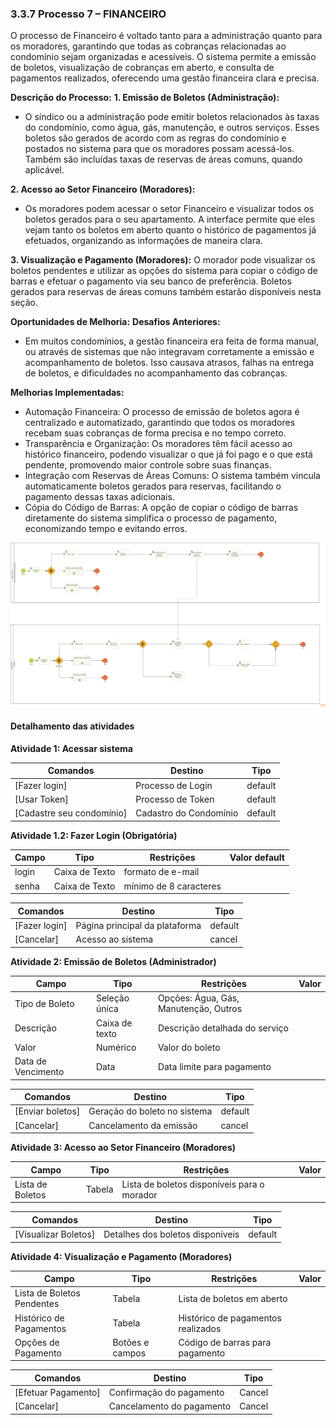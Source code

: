 ### 3.3.7 Processo 7 – FINANCEIRO

O processo de Financeiro é voltado tanto para a administração quanto para os moradores, garantindo que todas as cobranças relacionadas ao condomínio sejam organizadas e acessíveis. O sistema permite a emissão de boletos, visualização de cobranças em aberto, e consulta de pagamentos realizados, oferecendo uma gestão financeira clara e precisa.

**Descrição do Processo:**
**1. Emissão de Boletos (Administração):**

* O síndico ou a administração pode emitir boletos relacionados às taxas do condomínio, como água, gás, manutenção, e outros serviços. Esses boletos são gerados de acordo com as regras do condomínio e postados no sistema para que os moradores possam acessá-los. Também são incluídas taxas de reservas de áreas comuns, quando aplicável.

**2. Acesso ao Setor Financeiro (Moradores):**
* Os moradores podem acessar o setor Financeiro e visualizar todos os boletos gerados para o seu apartamento. A interface permite que eles vejam tanto os boletos em aberto quanto o histórico de pagamentos já efetuados, organizando as informações de maneira clara.

**3. Visualização e Pagamento (Moradores):**
O morador pode visualizar os boletos pendentes e utilizar as opções do sistema para copiar o código de barras e efetuar o pagamento via seu banco de preferência. Boletos gerados para reservas de áreas comuns também estarão disponíveis nesta seção.

**Oportunidades de Melhoria:**
**Desafios Anteriores:**

* Em muitos condomínios, a gestão financeira era feita de forma manual, ou através de sistemas que não integravam corretamente a emissão e acompanhamento de boletos. Isso causava atrasos, falhas na entrega de boletos, e dificuldades no acompanhamento das cobranças.
  
**Melhorias Implementadas:**

* Automação Financeira: O processo de emissão de boletos agora é centralizado e automatizado, garantindo que todos os moradores recebam suas cobranças de forma precisa e no tempo correto.
* Transparência e Organização: Os moradores têm fácil acesso ao histórico financeiro, podendo visualizar o que já foi pago e o que está pendente, promovendo maior controle sobre suas finanças.
* Integração com Reservas de Áreas Comuns: O sistema também vincula automaticamente boletos gerados para reservas, facilitando o pagamento dessas taxas adicionais.
* Cópia do Código de Barras: A opção de copiar o código de barras diretamente do sistema simplifica o processo de pagamento, economizando tempo e evitando erros.


![Exemplo de um Modelo BPMN do PROCESSO 1](images/processo-7-financeiro.png "Modelo BPMN do Processo 1.")

#### Detalhamento das atividades

**Atividade 1: Acessar sistema**

| Comandos         |  Destino                   | Tipo |
| ---                  | ---                            | ---               |
| [Fazer login] | Processo de Login   |default|
| [Usar Token]       |          Processo de Token               |   default                |
| [Cadastre seu condomínio]           | Cadastro do Condomínio              | default       |

**Atividade 1.2: Fazer Login (Obrigatória)**

| Campo       | Tipo         | Restrições | Valor default |
| ---             | ---              | ---            | ---               |
| login |     Caixa de Texto  |  formato de e-mail |                   |
| senha  |   Caixa de Texto   | mínimo de 8 caracteres      |                   |

| Comandos         |  Destino                   | Tipo |
| ---                  | ---                            | ---               |
| [Fazer login] | Página principal da plataforma  |default |
| [Cancelar]       |  Acesso ao sistema   |   cancel                |


**Atividade 2: Emissão de Boletos (Administrador)**

| **Campo**         |  **Tipo**                   | **Restrições**          | **Valor**         |  
| ---                |  ---                          | ---               | ---               |
| Tipo de Boleto |  Seleção única  | Opções: Água, Gás, Manutenção, Outros |         |
| Descrição |    Caixa de texto |  Descrição detalhada do serviço |         |
|Valor|        Numérico       | Valor do boleto |         |
|Data de Vencimento|    Data |Data limite para pagamento |         |

| **Comandos**         |  **Destino**                   | **Tipo**          |
| ---                  | ---                            | ---               |
| [Enviar boletos] | Geração do boleto no sistema |       default          |
|[Cancelar] |Cancelamento da emissão  |  cancel        | 

**Atividade 3: Acesso ao Setor Financeiro (Moradores)**

| **Campo**         |  **Tipo**                   | **Restrições**          | **Valor**         |  
| ---                |  ---                          | ---               | ---               |
| Lista de Boletos |Tabela|     Lista de boletos disponíveis para o morador   |         |

| **Comandos**         |  **Destino**                   | **Tipo**          |
| ---                  | ---                            | ---               |
|[Visualizar Boletos] | Detalhes dos boletos disponíveis  |              default          |

**Atividade 4: Visualização e Pagamento (Moradores)**

| **Campo**         |  **Tipo**                   | **Restrições**          | **Valor**         |  
| ---                |  ---                          | ---               | ---               |
| Lista de Boletos Pendentes     | Tabela      |  Lista de boletos em aberto    |         |
| Histórico de Pagamentos    |   Tabela   |  Histórico de pagamentos realizados   |         |
| Opções de Pagamento   | Botões e campos       |  Código de barras para pagamento  |         |

| **Comandos**         |  **Destino**                   | **Tipo**          |
| ---                  | ---                            | ---               |
| [Efetuar Pagamento] | Confirmação do pagamento |    Cancel       |  
|[Cancelar] | Cancelamento do pagamento |   	Cancel  |



